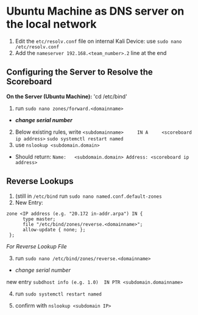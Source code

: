 # **Ubuntu Machine as DNS server on the local network**
1. Edit the `etc/resolv.conf` file on internal Kali Device: use `sudo nano /etc/resolv.conf`
2. Add the `nameserver 192.168.<team_number>.2` line at the end
## Configuring the Server to Resolve the Scoreboard
**On the Server (Ubuntu Machine):** 'cd /etc/bind'
1. run `sudo nano zones/forward.<domainname>`
  - **_change serial number_**
2. Below existing rules, write `<subdomainname>     IN A     <scoreboard ip address>`
`sudo systemctl restart named`
4. use `nslookup <subdomain.domain>`
  - Should return: ```Name:   <subdomain.domain>
                      Address: <scoreboard ip address>```
## Reverse Lookups
1. (still in `/etc/bind` run `sudo nano named.conf.default-zones`
2. New Entry:
```
zone <IP address (e.g. "20.172 in-addr.arpa") IN {
      type master;
      file "/etc/bind/zones/reverse.<domainname>";
      allow-update { none; };
 };
```

_For Reverse Lookup File_

3. run `sudo nano /etc/bind/zones/reverse.<domainname>`
  - *_change serial number_*

new entry `subdhost info (e.g. 1.0)  IN PTR <subdomain.domainname>`

4. run `sudo systemctl restart named`

5. confirm with `nslookup <subdomain IP>`
